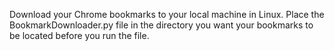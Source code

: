 Download your Chrome bookmarks to your local machine in Linux. Place the BookmarkDownloader.py file in the directory you want your bookmarks to be located before you run the file.
